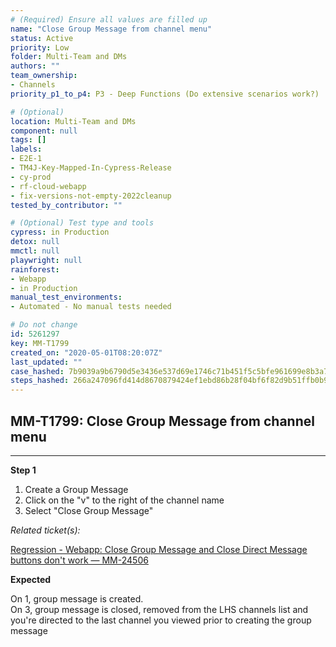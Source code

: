 ```yaml
---
# (Required) Ensure all values are filled up
name: "Close Group Message from channel menu"
status: Active
priority: Low
folder: Multi-Team and DMs
authors: ""
team_ownership: 
- Channels
priority_p1_to_p4: P3 - Deep Functions (Do extensive scenarios work?)

# (Optional)
location: Multi-Team and DMs
component: null
tags: []
labels: 
- E2E-1
- TM4J-Key-Mapped-In-Cypress-Release
- cy-prod
- rf-cloud-webapp
- fix-versions-not-empty-2022cleanup
tested_by_contributor: ""

# (Optional) Test type and tools
cypress: in Production
detox: null
mmctl: null
playwright: null
rainforest: 
- Webapp
- in Production
manual_test_environments: 
- Automated - No manual tests needed

# Do not change
id: 5261297
key: MM-T1799
created_on: "2020-05-01T08:20:07Z"
last_updated: ""
case_hashed: 7b9039a9b6790d5e3436e537d69e1746c71b451f5c5bfe961699e8b3a71c21aa67f8405286dea974a8eb74ab0945c4e6
steps_hashed: 266a247096fd414d8670879424ef1ebd86b28f04bf6f82d9b51ffb0b9f9bd7e6259b32e30519c4f3aae5d9ac338f2ee7
---
```


<!-- (Auto-generated) Based on frontmatter's "key" and "name" -->

## MM-T1799: Close Group Message from channel menu

---

**Step 1**

1. Create a Group Message
2. Click on the "v" to the right of the channel name
3. Select "Close Group Message"

_Related ticket(s):_

[Regression - Webapp: Close Group Message and Close Direct Message buttons don't work — MM-24506](https://mattermost.atlassian.net/browse/MM-24506)

**Expected**

On 1, group message is created.\
On 3, group message is closed, removed from the LHS channels list and you're directed to the last channel you viewed prior to creating the group message
